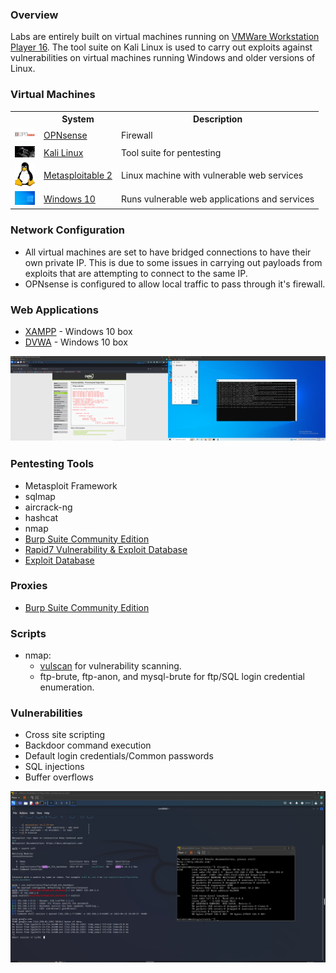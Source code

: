 ### Overview
Labs are entirely built on virtual machines running on [VMWare Workstation Player 16](https://www.vmware.com/products/workstation-player.html). The tool suite on Kali Linux is used to carry out exploits against vulnerabilities on virtual machines running Windows and older versions of Linux.
### Virtual Machines

<table>
    <tr>
        <th></th>
        <th>System</th>
        <th>Description</th>
    </tr>
    <tr>
        <td><img width="32" src="./images/OPNSENSE.png"></td>
        <td><a href="https://opnsense.org/download/">OPNsense</a></td>
        <td>Firewall</td>
    </tr>
    <tr>
        <td><img width="32" src="./images/KALILINUX.png"></td>
        <td><a href="https://www.kali.org/get-kali/#kali-virtual-machines">Kali Linux</a></td>
        <td>Tool suite for pentesting</td>
    </tr>
    <tr>
        <td><img width="32" src="./images/LINUX.png"></td>
        <td><a href="https://sourceforge.net/projects/metasploitable/">Metasploitable 2</a></td>
        <td>Linux machine with vulnerable web services</td>
    </tr>
     <tr>
        <td><img width="32" src="./images/WIN10.png"></td>
        <td><a href="https://www.microsoft.com/en-us/software-download/windows10">Windows 10</a></td>
        <td>Runs vulnerable web applications and services</td>
    </tr>
</table>

### Network Configuration

* All virtual machines are set to have bridged connections to have their own private IP.
  This is due to some issues in carrying out payloads from exploits that are attempting to connect to the same IP.
* OPNsense is configured to allow local traffic to pass through it's firewall.

### Web Applications

* [XAMPP](https://www.apachefriends.org/) - Windows 10 box
* [DVWA](https://github.com/digininja/DVWA) - Windows 10 box

![](./images/DVWA.png)

### Pentesting Tools

* Metasploit Framework
* sqlmap
* aircrack-ng
* hashcat
* nmap
* [Burp Suite Community Edition](https://portswigger.net/burp/communitydownload)
* [Rapid7 Vulnerability & Exploit Database](https://www.rapid7.com/db/)
* [Exploit Database](https://www.exploit-db.com/)

### Proxies

* [Burp Suite Community Edition](https://portswigger.net/burp/communitydownload)

### Scripts

* nmap: 
    * [vulscan](https://github.com/scipag/vulscan) for vulnerability scanning.
    * ftp-brute, ftp-anon, and mysql-brute for ftp/SQL login credential enumeration.

### Vulnerabilities

* Cross site scripting
* Backdoor command execution
* Default login credentials/Common passwords
* SQL injections
* Buffer overflows

![](./images/METASPLOIT.png)
